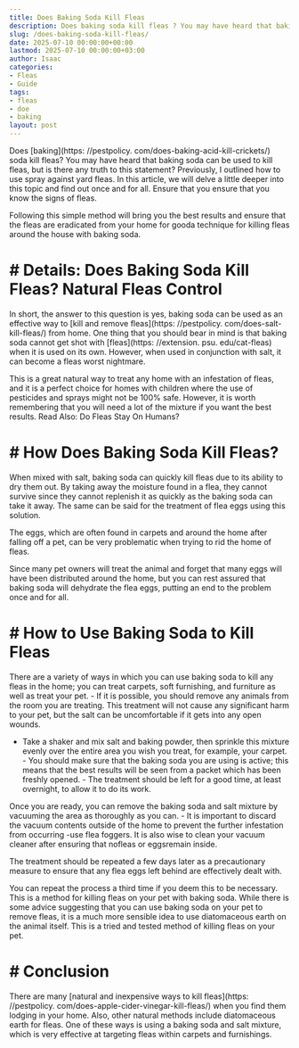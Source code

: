 ```yaml
---
title: Does Baking Soda Kill Fleas
description: Does baking soda kill fleas ? You may have heard that baking soda can be used to kill fleas, but is there any truth to this statement?
slug: /does-baking-soda-kill-fleas/
date: 2025-07-10 00:00:00+00:00
lastmod: 2025-07-10 00:00:00+03:00
author: Isaac
categories:
- Fleas
- Guide
tags:
- fleas
- doe
- baking
layout: post
---
```


Does [baking](https: //pestpolicy. com/does-baking-acid-kill-crickets/) soda kill fleas? You may have heard that baking soda can be used to kill fleas, but is there any truth to this statement? Previously, I outlined how to use spray against yard fleas. In this article, we will delve a little deeper into this topic and find out once and for all. Ensure that you ensure that you know the signs of fleas.

Following this simple method will bring you the best results and ensure that the fleas are eradicated from your home for gooda technique for killing fleas around the house with baking soda.

# # Details: Does Baking Soda Kill Fleas? Natural Fleas Control

In short, the answer to this question is yes, baking soda can be used as an effective way to [kill and remove fleas](https: //pestpolicy. com/does-salt-kill-fleas/) from home. One thing that you should bear in mind is that baking soda cannot get shot with [fleas](https: //extension. psu. edu/cat-fleas) when it is used on its own. However, when used in conjunction with salt, it can become a fleas worst nightmare.

This is a great natural way to treat any home with an infestation of fleas, and it is a perfect choice for homes with children where the use of pesticides and sprays might not be 100% safe. However, it is worth remembering that you will need a lot of the mixture if you want the best results. Read Also: Do Fleas Stay On Humans?

# # How Does Baking Soda Kill Fleas?

When mixed with salt, baking soda can quickly kill fleas due to its ability to dry them out. By taking away the moisture found in a flea, they cannot survive since they cannot replenish it as quickly as the baking soda can take it away. The same can be said for the treatment of flea eggs using this solution.

The eggs, which are often found in carpets and around the home after falling off a pet, can be very problematic when trying to rid the home of fleas.

Since many pet owners will treat the animal and forget that many eggs will have been distributed around the home, but you can rest assured that baking soda will dehydrate the flea eggs, putting an end to the problem once and for all.

# # How to Use Baking Soda to Kill Fleas

There are a variety of ways in which you can use baking soda to kill any fleas in the home; you can treat carpets, soft furnishing, and furniture as well as treat your pet. - If it is possible, you should remove any animals from the room you are treating. This treatment will not cause any significant harm to your pet, but the salt can be uncomfortable if it gets into any open wounds.

- Take a shaker and mix salt and baking powder, then sprinkle this mixture evenly over the entire area you wish you treat, for example, your carpet. - You should make sure that the baking soda you are using is active; this means that the best results will be seen from a packet which has been freshly opened. - The treatment should be left for a good time, at least overnight, to allow it to do its work.

Once you are ready, you can remove the baking soda and salt mixture by vacuuming the area as thoroughly as you can. - It is important to discard the vacuum contents outside of the home to prevent the further infestation from occurring -use flea foggers. It is also wise to clean your vacuum cleaner after ensuring that nofleas or eggsremain inside.

The treatment should be repeated a few days later as a precautionary measure to ensure that any flea eggs left behind are effectively dealt with.

You can repeat the process a third time if you deem this to be necessary. This is a method for killing fleas on your pet with baking soda. While there is some advice suggesting that you can use baking soda on your pet to remove fleas, it is a much more sensible idea to use diatomaceous earth on the animal itself. This is a tried and tested method of killing fleas on your pet.

# # Conclusion

There are many [natural and inexpensive ways to kill fleas](https: //pestpolicy. com/does-apple-cider-vinegar-kill-fleas/) when you find them lodging in your home. Also, other natural methods include diatomaceous earth for fleas. One of these ways is using a baking soda and salt mixture, which is very effective at targeting fleas within carpets and furnishings.
